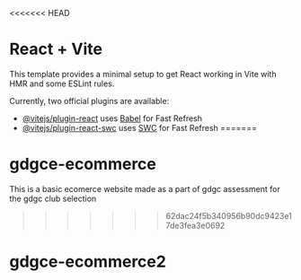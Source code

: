 <<<<<<< HEAD
# React + Vite

This template provides a minimal setup to get React working in Vite with HMR and some ESLint rules.

Currently, two official plugins are available:

- [@vitejs/plugin-react](https://github.com/vitejs/vite-plugin-react/blob/main/packages/plugin-react/README.md) uses [Babel](https://babeljs.io/) for Fast Refresh
- [@vitejs/plugin-react-swc](https://github.com/vitejs/vite-plugin-react-swc) uses [SWC](https://swc.rs/) for Fast Refresh
=======
# gdgce-ecommerce
This is a basic ecomerce website made as a part of gdgc assessment for the gdgc club selection
>>>>>>> 62dac24f5b340956b90dc9423e17de3fea3e0692
# gdgce-ecommerce2
